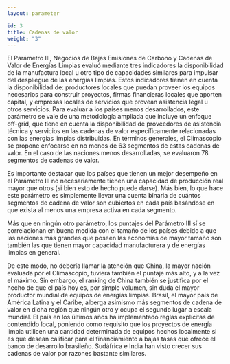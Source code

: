 ```yaml
---
layout: parameter

id: 3
title: Cadenas de valor
weight: "3"
---
```

El Parámetro III, Negocios de Bajas Emisiones de Carbono y Cadenas de Valor de Energías Limpias evaluó mediante tres indicadores la disponibilidad de la manufactura local u otro tipo de capacidades similares para impulsar del despliegue de las energías limpias. Estos indicadores tienen en cuenta la disponibilidad de: productores locales que puedan proveer los equipos necesarios para construir proyectos, firmas financieras locales que aporten capital, y empresas locales de servicios que provean asistencia legal u otros servicios. Para evaluar a los países menos desarrollados, este parámetro se vale de una metodología ampliada que incluye un enfoque off-grid, que tiene en cuenta la disponibilidad de proveedores de asistencia técnica y servicios en las cadenas de valor específicamente relacionadas con las energías limpias distribuidas. En términos generales, el Climascopio se propone enfocarse en no menos de 63 segmentos de estas cadenas de valor. En el caso de las naciones menos desarrolladas, se evaluaron 78 segmentos de cadenas de valor.

Es importante destacar que los países que tienen un mejor desempeño en el Parámetro III no necesariamente tienen una capacidad de producción real mayor que otros (si bien esto de hecho puede darse). Más bien, lo que hace este parámetro es simplemente llevar una cuenta binaria de cuántos segmentos de cadena de valor son cubiertos en cada país basándose en que exista al menos una empresa activa en cada segmento.

Más que en ningún otro parámetro, los puntajes del Parámetro III sí se correlacionan en buena medida con el tamaño de los países debido a que las naciones más grandes que poseen las economías de mayor tamaño son también las que tienen mayor capacidad manufacturera y de energías limpias en general.

De este modo, no debería llamar la atención que China, la mayor nación evaluada por el Climascopio, tuviera también el puntaje más alto, y a la vez el máximo. Sin embargo, el ranking de China también se justifica por el hecho de que el país hoy es, por simple volumen, sin duda el mayor productor mundial de equipos de energías limpias. Brasil, el mayor país de América Latina y el Caribe, alberga asimismo más segmentos de cadena de valor en dicha región que ningún otro y ocupa el segundo lugar a escala mundial. El país en los últimos años ha implementado reglas explícitas de contendido local, poniendo como requisito que los proyectos de energía limpia utilicen una cantidad determinada de equipos hechos localmente si es que desean calificar para el financiamiento a bajas tasas que ofrece el banco de desarrollo brasileño. Sudáfrica e India han visto crecer sus cadenas de valor por razones bastante similares.